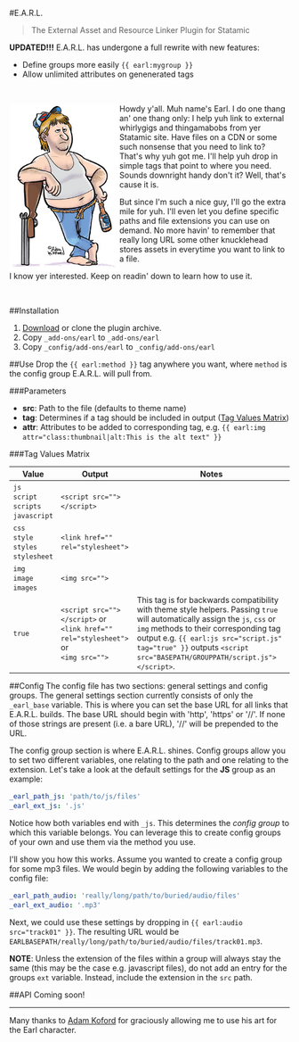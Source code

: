 #E.A.R.L. 
> The External Asset and Resource Linker Plugin for Statamic

__UPDATED!!!__ E.A.R.L. has undergone a full rewrite with new features:

- Define groups more easily `{{ earl:mygroup }}` 
- Allow unlimited attributes on genenerated tags

<div class="clearfix">&nbsp;</div>

<img src="./earl.jpg" alt="Earl" height="300px" align="left" style="float:left;">Howdy y'all. Muh name's Earl. I do one thang an' one thang only: I help yuh link to external whirlygigs and thingamabobs from yer Statamic site. Have files on a CDN or some such nonsense that you need to link to? That's why yuh got me. I'll help yuh drop in simple tags that point to where you need. Sounds downright handy don't it? Well, that's cause it is.

But since I'm such a nice guy, I'll go the extra mile for yuh. I'll even let you define specific paths and file extensions you can use on demand. No more havin' to remember that really long URL some other knucklehead stores assets in everytime you want to link to a file. 

I know yer interested. Keep on readin' down to learn how to use it.

<div class="clearfix">&nbsp;</div>

##Installation
1. [Download](https://github.com/raygesualdo/statamic-earl/archive/master.zip) or clone the plugin archive.
2. Copy `_add-ons/earl` to `_add-ons/earl`
3. Copy `_config/add-ons/earl` to `_config/add-ons/earl`

##Use
Drop the `{{ earl:method }}` tag anywhere you want, where `method` is the config group E.A.R.L. will pull from.

###Parameters
 - __src__: Path to the file (defaults to theme name)
 - __tag__: Determines if a tag should be included in output ([Tag Values Matrix](#tagvaluesmatrix))
 - __attr__: Attributes to be added to corresponding tag, e.g. `{{ earl:img attr="class:thumbnail|alt:This is the alt text" }}`

###Tag Values Matrix 

<a id="tagvaluesmatrix"></a>

| Value | Output | Notes |
| ----- | ------ | ----- |
| `js`<br>`script`<br>`scripts`<br>`javascript` | `<script src=""></script>` | |
| `css`<br>`style`<br>`styles`<br>`stylesheet` | `<link href="" rel="stylesheet">` | |
| `img`<br>`image`<br>`images` | `<img src="">` | |
| `true` | `<script src=""></script>` or<br>`<link href="" rel="stylesheet">` or <br>`<img src="">` | This tag is for backwards compatibility with theme style helpers. Passing `true` will automatically assign the `js`, `css` or `img` methods to their corresponding tag output e.g. `{{ earl:js src="script.js" tag="true" }}` outputs `<script src="BASEPATH/GROUPPATH/script.js"></script>`. |

##Config
The config file has two sections: general settings and config groups. The general settings section currently consists of only the `_earl_base` variable. This is where you can set the base URL for all links that E.A.R.L. builds. The base URL should begin with 'http', 'https' or '//'. If none of those strings are present (i.e. a bare URL), '//' will be prepended to the URL.

The config group section is where E.A.R.L. shines. Config groups allow you to set two different variables, one relating to the path and one relating to the extension. Let's take a look at the default settings for the __JS__ group as an example:

```yaml
_earl_path_js: 'path/to/js/files'
_earl_ext_js: '.js'
```

Notice how both variables end with `_js`. This determines the _config group_ to which this variable belongs. You can leverage this to create config groups of your own and use them via the method you use.

I'll show you how this works. Assume you wanted to create a config group for some mp3 files. We would begin by adding the following variables to the config file:

```yaml
_earl_path_audio: 'really/long/path/to/buried/audio/files'
_earl_ext_audio: '.mp3'
```

Next, we could use these settings by dropping in `{{ earl:audio src="track01" }}`. The resulting URL would be `EARLBASEPATH/really/long/path/to/buried/audio/files/track01.mp3`.

__NOTE__: Unless the extension of the files within a group will always stay the same (this may be the case e.g. javascript files), do not add an entry for the groups `ext` variable. Instead, include the extension in the `src` path.

##API
Coming soon!

<hr>

Many thanks to [Adam Koford](http://www.adamkoford.com/) for graciously allowing me to use his art for the Earl character.
